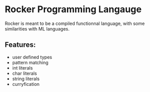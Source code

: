 # Rocker Programming Langauge

Rocker is meant to be a compiled functionnal language, with some similarities with ML languages.

## Features:
- user defined types
- pattern matching
- int literals
- char literals
- string literals
- curryfication
